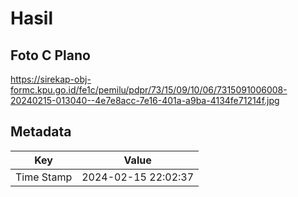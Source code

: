 # Hasil

## Foto C Plano

https://sirekap-obj-formc.kpu.go.id/fe1c/pemilu/pdpr/73/15/09/10/06/7315091006008-20240215-013040--4e7e8acc-7e16-401a-a9ba-4134fe71214f.jpg


## Metadata

| Key        | Value               |
| ---------- | ------------------- |
| Time Stamp | 2024-02-15 22:02:37 |



